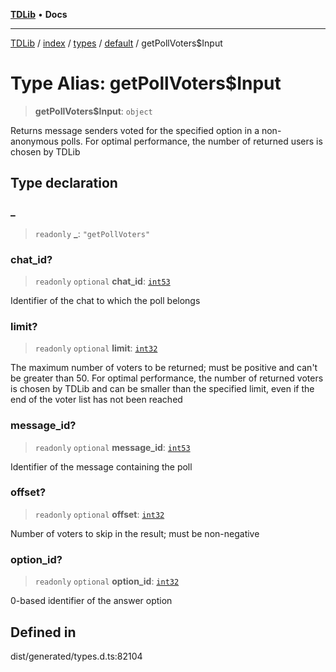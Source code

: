 [**TDLib**](../../../../../../README.md) • **Docs**

***

[TDLib](../../../../../../modules.md) / [index](../../../../../README.md) / [types](../../../README.md) / [default](../README.md) / getPollVoters$Input

# Type Alias: getPollVoters$Input

> **getPollVoters$Input**: `object`

Returns message senders voted for the specified option in a non-anonymous polls. For optimal performance, the number of returned users is chosen by TDLib

## Type declaration

### \_

> `readonly` **\_**: `"getPollVoters"`

### chat\_id?

> `readonly` `optional` **chat\_id**: [`int53`](int53-1.md)

Identifier of the chat to which the poll belongs

### limit?

> `readonly` `optional` **limit**: [`int32`](int32-1.md)

The maximum number of voters to be returned; must be positive and can't be greater than 50. For optimal performance, the number of returned voters is chosen by TDLib and can be smaller than the specified limit, even if the end of the voter list has not been reached

### message\_id?

> `readonly` `optional` **message\_id**: [`int53`](int53-1.md)

Identifier of the message containing the poll

### offset?

> `readonly` `optional` **offset**: [`int32`](int32-1.md)

Number of voters to skip in the result; must be non-negative

### option\_id?

> `readonly` `optional` **option\_id**: [`int32`](int32-1.md)

0-based identifier of the answer option

## Defined in

dist/generated/types.d.ts:82104
